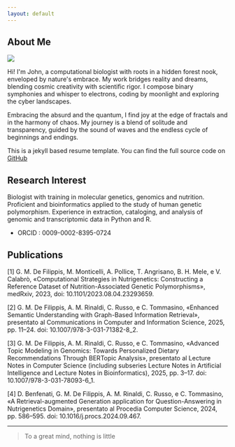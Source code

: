 ```yaml
---
layout: default
---
```


## About Me

<img class="profile-picture" src="https://avatars.githubusercontent.com/u/116732521?v=4">

Hi! I'm John, a computational biologist with roots in a hidden forest nook, enveloped by nature's embrace. My work bridges reality and dreams, blending cosmic creativity with scientific rigor. I compose binary symphonies and whisper to electrons, coding by moonlight and exploring the cyber landscapes.

Embracing the absurd and the quantum, I find joy at the edge of fractals and in the harmony of chaos. My journey is a blend of solitude and transparency, guided by the sound of waves and the endless cycle of beginnings and endings.

This is a jekyll based resume template. You can find the full source code on [GitHub](https://github.com/bk2dcradle/researcher)

## Research Interest

Biologist with training in molecular genetics, genomics and nutrition. Proficient and bioinformatics applied to the study of human genetic polymorphism. Experience in extraction, cataloging, and analysis of genomic and transcriptomic data in Python and R.

- ORCID : 0009-0002-8395-0724


## Publications

[1] G. M. De Filippis, M. Monticelli, A. Pollice, T. Angrisano, B. H. Mele, e V. Calabrò, «Computational Strategies in Nutrigenetics: Constructing a Reference Dataset of Nutrition-Associated Genetic Polymorphisms», medRxiv, 2023, doi: 10.1101/2023.08.04.23293659.

[2] G. M. De Filippis, A. M. Rinaldi, C. Russo, e C. Tommasino, «Enhanced Semantic Understanding with Graph-Based Information Retrieval», presentato al Communications in Computer and Information Science, 2025, pp. 11–24. doi: 10.1007/978-3-031-71382-8_2.

[3] G. M. De Filippis, A. M. Rinaldi, C. Russo, e C. Tommasino, «Advanced Topic Modeling in Genomics: Towards Personalized Dietary Recommendations Through BERTopic Analysis», presentato al Lecture Notes in Computer Science (including subseries Lecture Notes in Artificial Intelligence and Lecture Notes in Bioinformatics), 2025, pp. 3–17. doi: 10.1007/978-3-031-78093-6_1.

[4] D. Benfenati, G. M. De Filippis, A. M. Rinaldi, C. Russo, e C. Tommasino, «A Retrieval-augmented Generation application for Question-Answering in Nutrigenetics Domain», presentato al Procedia Computer Science, 2024, pp. 586–595. doi: 10.1016/j.procs.2024.09.467.
<!--  -->
<!--
## Typography

This is a [link](http://google.com). Something *italics* and something **bold**.

Here is a table

Year | Award | Category
-----|-------|--------
2014 | Emmy  | Won Outstanding Lead Actor in a miniseries or a movie
2015 | BAFTA | Nominated for Best Leading Actor for Sherlock
2014 | Satellite | Won Best Actor miniseries or television film

Here is a horizontal rule
-->
---

<!--  Here is a blockquote -->

> To a great mind, nothing is little

<!--  
## References

* Foo Bar: Head of Department, Placeholder Names, Lorem
* John Doe: Associate Professor, Department of Computer Science, Ipsum
-->
